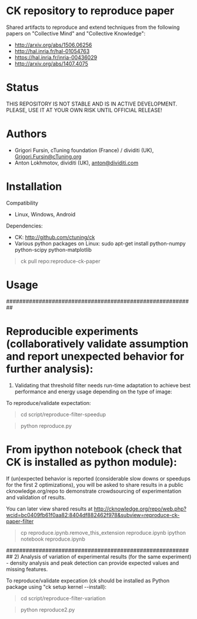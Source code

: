 CK repository to reproduce paper
================================

Shared artifacts to reproduce and extend techniques from
the following papers on "Collective Mind" and "Collective Knowledge":

* http://arxiv.org/abs/1506.06256
* http://hal.inria.fr/hal-01054763
* https://hal.inria.fr/inria-00436029
* http://arxiv.org/abs/1407.4075

Status
======
THIS REPOSITORY IS NOT STABLE AND IS 
IN ACTIVE DEVELOPMENT. PLEASE, USE IT 
AT YOUR OWN RISK UNTIL OFFICIAL RELEASE!

Authors
=======

* Grigori Fursin, cTuning foundation (France) / dividiti (UK), Grigori.Fursin@cTuning.org
* Anton Lokhmotov, dividiti (UK), anton@dividiti.com

Installation
============

Compatibility
* Linux, Windows, Android

Dependencies:
* CK: http://github.com/ctuning/ck
* Various python packages on Linux: sudo apt-get install python-numpy python-scipy python-matplotlib 

> ck pull repo:reproduce-ck-paper

Usage
=====

##########################################################
# Reproducible experiments (collaboratively validate assumption and report unexpected behavior for further analysis):

1) Validating that threshold filter needs 
run-time adaptation to achieve best performance 
and energy usage depending on the type of image:

To reproduce/validate expectation:

> cd script/reproduce-filter-speedup

> python reproduce.py

# From ipython notebook (check that CK is installed as python module): 

If (un)expected behavior is reported (considerable slow downs or speedups
for the first 2 optimizations), you will be asked to share results
in a public cknowledge.org/repo to demonstrate crowdsourcing
of experimentation and validation of results.

You can later view shared results at
 http://cknowledge.org/repo/web.php?wcid=bc0409fb61f0aa82:8404df882462f978&subview=reproduce-ck-paper-filter

> cp reproduce.ipynb.remove_this_extension reproduce.ipynb
> ipython notebook reproduce.ipynb

##########################################################
2) Analysis of variation of experimental results
(for the same experiment) - density analysis
and peak detection can provide expected values
and missing features.

To reproduce/validate expecation (ck should be installed
as Python package using "ck setup kernel --install):
> cd script/reproduce-filter-variation

> python reproduce2.py

